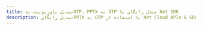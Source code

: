 ---title: تبدیل پاورپوینت بهOTP، PPTX به OTP مبدل رایگان یا Net SDKdescription: تبدیل رایگانPPTX به OTP با استفاده از Net Cloud APIs & SDK. همچنین اسناد Microsoft PowerPoint را در Cloud ایجاد، ویرایش و رندر کنید.---